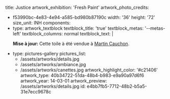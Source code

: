 title: Justice
artwork_exhibition: 'Fresh Paint'
artwork_photo_credits:
  - f53990bc-4e83-4e94-a585-bd980b87190c
width: '36'
height: '72'
size_unit: INH
components:
  -
    type: artwork_textblock
    textblock_title: 'true'
    textblock_metas: '--metas-left'
    textblock_columns: normal
    textblock_text: |
      <p><strong>Mise à jour:
      </strong>Cette toile à été vendue à <a href="https://www.linkedin.com/in/martincauchon/?locale=fr_FR" target="_blank">Martin Cauchon</a>.</p>
  -
    type: pictures-gallery
    pictures_list:
      - /assets/artworks/details.jpg
      - /assets/artworks/ambiance.jpg
      - /assets/artworks/canettes.jpg
artwork_highlight_color: '#c21406'
artwork_type: 40b34722-51da-48b4-b983-e9a90a97d6f6
artwork_year: 14-03-01
artwork_preview: /assets/artworks/details.jpg
id: e4bb7fb5-7712-48b2-b5a5-31e7ecc9678c
